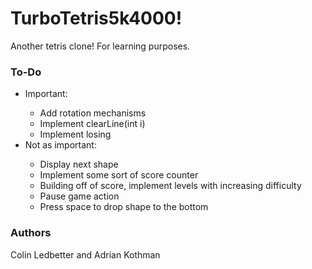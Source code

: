 <h1>TurboTetris5k4000!</h1>
<p>Another tetris clone! For learning purposes.</p>
<h3>To-Do</h3>
<p>
  <ul>
    <li>Important:</li>
    <ul>
      <li>Add rotation mechanisms</li>
      <li>Implement clearLine(int i)</li>
      <li>Implement losing</li>
    </ul>
    <li>Not as important:</li>
    <ul>
      <li>Display next shape</li>
      <li>Implement some sort of score counter</li>
      <li>Building off of score, implement levels with increasing difficulty</li>
      <li>Pause game action</li>
      <li>Press space to drop shape to the bottom</li>
    </ul>
  </ul>
</p>

<h3>Authors</h3>
<p>Colin Ledbetter and Adrian Kothman</p>
